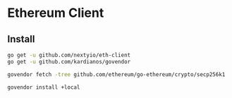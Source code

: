 # Ethereum Client

## Install

```sh
go get -u github.com/nextyio/eth-client
go get -u github.com/kardianos/govendor

govendor fetch -tree github.com/ethereum/go-ethereum/crypto/secp256k1

govendor install +local
```
